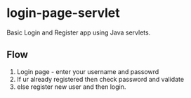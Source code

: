 # login-page-servlet

Basic Login and Register app using Java servlets.

## Flow
1. Login page - enter your username and passowrd
2. If ur already registered then check password and validate
3. else register new user and then login.
